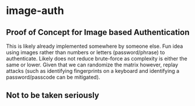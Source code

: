 # image-auth

## Proof of Concept for Image based Authentication

This is likely already implemented somewhere by someone else. Fun idea using images rather than numbers or letters (password/phrase) to authenticate. 
Likely does not reduce brute-force as complexity is either the same or lower. Given that we can randomize the matrix however, replay attacks (such as identifying fingerprints on a keyboard and identifying a password/passcode can be mitigated).

## Not to be taken seriously
